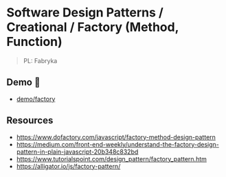 # Software Design Patterns / Creational / Factory (Method, Function)

> PL: Fabryka

## Demo 🎉

* <a href="./demo/factory/">demo/factory</a>

## Resources

* <https://www.dofactory.com/javascript/factory-method-design-pattern>
* <https://medium.com/front-end-weekly/understand-the-factory-design-pattern-in-plain-javascript-20b348c832bd>
* <https://www.tutorialspoint.com/design_pattern/factory_pattern.htm>
* <https://alligator.io/js/factory-pattern/>
